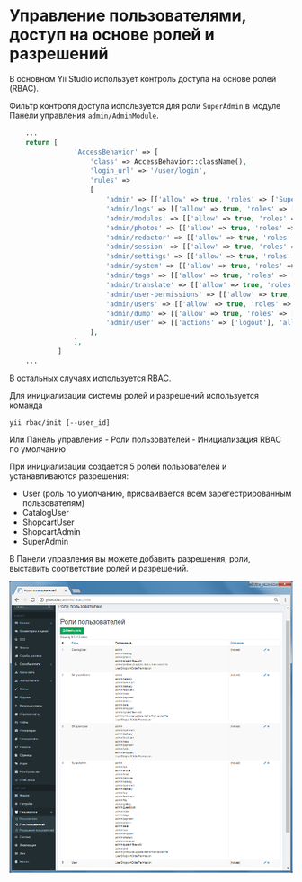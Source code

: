 Управление пользователями, доступ на основе ролей и разрешений
===========

В основном Yii Studio использует контроль доступа на основе ролей (RBAC).

Фильтр контроля доступа используется для роли `SuperAdmin` в модуле Панели управления `admin/AdminModule`.

```php
    ...
    return [
                'AccessBehavior' => [
                    'class' => AccessBehavior::className(),
                    'login_url' => '/user/login',
                    'rules' =>
                    [
                        'admin' => [['allow' => true, 'roles' => ['SuperAdmin'],],],
                        'admin/logs' => [['allow' => true, 'roles' => ['SuperAdmin'],],],
                        'admin/modules' => [['allow' => true, 'roles' => ['SuperAdmin'],],],
                        'admin/photos' => [['allow' => true, 'roles' => ['SuperAdmin'],],],
                        'admin/redactor' => [['allow' => true, 'roles' => ['SuperAdmin'],],],
                        'admin/session' => [['allow' => true, 'roles' => ['SuperAdmin'],],],
                        'admin/settings' => [['allow' => true, 'roles' => ['SuperAdmin'],],],
                        'admin/system' => [['allow' => true, 'roles' => ['SuperAdmin'],],],
                        'admin/tags' => [['allow' => true, 'roles' => ['SuperAdmin'],],],
                        'admin/translate' => [['allow' => true, 'roles' => ['SuperAdmin'],],],
                        'admin/user-permissions' => [['allow' => true, 'roles' => ['SuperAdmin'],],],
                        'admin/users' => [['allow' => true, 'roles' => ['SuperAdmin'],],],
                        'admin/dump' => [['allow' => true, 'roles' => ['SuperAdmin'],],],
                        'admin/user' => [['actions' => ['logout'], 'allow' => true, 'roles' => ['@'],],],
                    ],
                ],
            ]
    ...
```

В остальных случаях используется RBAC.

Для инициализации системы ролей и разрешений используется команда 

```
yii rbac/init [--user_id]
```

Или Панель управления - Роли пользователей - Инициализация RBAC по умолчанию

При инициализации создается 5 ролей пользователей и устанавливаются разрешения:
- User (роль по умолчанию, присваивается всем зарегестрированным пользователям)
- CatalogUser
- ShopcartUser
- ShopcartAdmin
- SuperAdmin

В Панели управления вы можете добавить разрешения, роли, выставить соответствие ролей и разрешений.

![Роли пользователей в Панели управления Yii Studio](images/tech-tutorial-rbac.png)